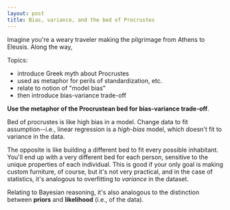 ```yaml
---
layout: post
title: Bias, variance, and the bed of Procrustes
---
```


Imagine you're a weary traveler making the pilgrimage from Athens to Eleusis. Along the way, 


Topics:

- introduce Greek myth about Procrustes  
- used as metaphor for perils of standardization, etc. 
- relate to notion of "model bias"  
- then introduce bias-variance trade-off

**Use the metaphor of the Procrustean bed for bias-variance trade-off**.

Bed of procrustes is like high bias in a model. Change data to fit assumption--i.e., linear regression is a *high-bias* model, which doesn't fit to variance in the data.

The opposite is like building a different bed to fit every possible inhabitant. You'll end up with a very different bed for each person, sensitive to the unique properties of each individual. This is good if your only goal is making custom furniture, of course, but it's not very practical, and in the case of statistics, it's analogous to overfitting to *variance* in the dataset.

Relating to Bayesian reasoning, it's also analogous to the distinction  between **priors** and **likelihood** (i.e., of the data).
